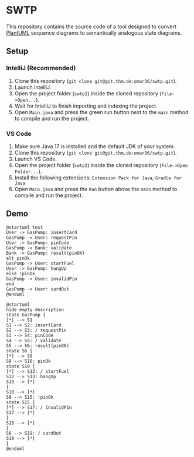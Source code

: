 # SWTP
This repository contains the source code of a tool designed to convert [PlantUML](https://plantuml.com/) sequence
diagrams to semantically analogous state diagrams.

## Setup
### IntelliJ (Recommended)
1. Clone this repository (`git clone git@git.thm.de:omar36/swtp.git`).
2. Launch IntelliJ.
3. Open the project folder (`swtp2`) inside the cloned repository (`File->Open...`).
4. Wait for IntelliJ to finish importing and indexing the project.
5. Open `Main.java` and press the green run button next to the `main` method to compile and run the project.

### VS Code
1. Make sure Java 17 is installed and the default JDK of your system.
2. Clone this repository (`git clone git@git.thm.de:omar36/swtp.git`).
3. Launch VS Code.
4. Open the project folder (`swtp2`) inside the cloned repository (`File->Open Folder...`).
5. Install the following extensions: `Extension Pack for Java`, `Gradle for Java`
6. Open `Main.java` and press the `Run` button above the `main` method to compile and run the project.

## Demo
```plantuml
@startuml test
User -> GasPump: insertCard
GasPump -> User: requestPin
User -> GasPump: pinCode
GasPump -> Bank: validate
Bank -> GasPump: result(pinOK)
alt pinOk
GasPump -> User: startFuel
User -> GasPump: hangUp
else !pinOk
GasPump -> User: invalidPin
end
GasPump -> User: cardOut
@enduml
```

```plantuml
@startuml
hide empty description
state GasPump {
[*] --> S1
S1 --> S2: insertCard
S2 --> S3: / requestPin
S3 --> S4: pinCode
S4 --> S5: / validate
S5 --> S6: result(pinOK)
state S6 {
[*] --> S8
S8 --> S10: pinOk
state S10 {
[*] --> S12: / startFuel
S12 --> S13: hangUp
S13 --> [*]
}
S10 --> [*]
S8 --> S15: !pinOk
state S15 {
[*] --> S17: / invalidPin
S17 --> [*]
}
S15 --> [*]
}
S6 --> S19: / cardOut
S19 --> [*]
}
@enduml
```